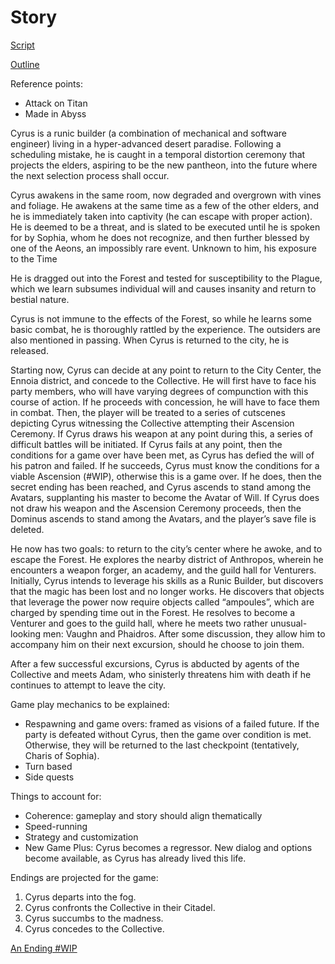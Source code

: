 # Story

[Script](Story%20a8b5e97e6cef4555b141e48035b96cdc/Script%20ed1906f5cffb4b4abbf59ec27fae52fd.md)

[Outline](Story%20a8b5e97e6cef4555b141e48035b96cdc/Outline%20ba8c921138234b9f8c56d3159c05707c.md)

Reference points:

- Attack on Titan
- Made in Abyss

Cyrus is a runic builder (a combination of mechanical and software engineer) living in a hyper-advanced desert paradise. Following a scheduling mistake, he is caught in a temporal distortion ceremony that projects the elders, aspiring to be the new pantheon, into the future where the next selection process shall occur.

Cyrus awakens in the same room, now degraded and overgrown with vines and foliage. He awakens at the same time as a few of the other elders, and he is immediately taken into captivity (he can escape with proper action). He is deemed to be a threat, and is slated to be executed until he is spoken for by Sophia, whom he does not recognize, and then further blessed by one of the Aeons, an impossibly rare event. Unknown to him, his exposure to the Time

He is dragged out into the Forest and tested for susceptibility to the Plague, which we learn subsumes individual will and causes insanity and return to bestial nature.

Cyrus is not immune to the effects of the Forest, so while he learns some basic combat, he is thoroughly rattled by the experience. The outsiders are also mentioned in passing. When Cyrus is returned to the city, he is released.

Starting now, Cyrus can decide at any point to return to the City Center, the Ennoia district, and concede to the Collective. He will first have to face his party members, who will have varying degrees of compunction with this course of action. If he proceeds with concession, he will have to face them in combat. Then, the player will be treated to a series of cutscenes depicting Cyrus witnessing the Collective attempting their Ascension Ceremony. If Cyrus draws his weapon at any point during this, a series of difficult battles will be initiated. If Cyrus fails at any point, then the conditions for a game over have been met, as Cyrus has defied the will of his patron and failed. If he succeeds, Cyrus must know the conditions for a viable Ascension (#WIP), otherwise this is a game over. If he does, then the secret ending has been reached, and Cyrus ascends to stand among the Avatars, supplanting his master to become the Avatar of Will. If Cyrus does not draw his weapon and the Ascension Ceremony proceeds, then the Dominus ascends to stand among the Avatars, and the player’s save file is deleted.

He now has two goals: to return to the city’s center where he awoke, and to escape the Forest. He explores the nearby district of Anthropos, wherein he encounters a weapon forger, an academy, and the guild hall for Venturers. Initially, Cyrus intends to leverage his skills as a Runic Builder, but discovers that the magic has been lost and no longer works. He discovers that objects that leverage the power now require objects called “ampoules”, which are charged by spending time out in the Forest. He resolves to become a Venturer and goes to the guild hall, where he meets two rather unusual-looking men: Vaughn and Phaidros. After some discussion, they allow him to accompany him on their next excursion, should he choose to join them.

After a few successful excursions, Cyrus is abducted by agents of the Collective and meets Adam, who sinisterly threatens him with death if he continues to attempt to leave the city.

Game play mechanics to be explained:

- Respawning and game overs: framed as visions of a failed future. If the party is defeated without Cyrus, then the game over condition is met. Otherwise, they will be returned to the last checkpoint (tentatively, Charis of Sophia).
- Turn based
- Side quests

Things to account for:

- Coherence: gameplay and story should align thematically
- Speed-running
- Strategy and customization
- New Game Plus: Cyrus becomes a regressor. New dialog and options become available, as Cyrus has already lived this life.

Endings are projected for the game:

1. Cyrus departs into the fog.
2. Cyrus confronts the Collective in their Citadel.
3. Cyrus succumbs to the madness.
4. Cyrus concedes to the Collective.

[An Ending #WIP](Story%20a8b5e97e6cef4555b141e48035b96cdc/An%20Ending%20#WIP%200319b41cda9142d2a363eccce2043dd3.md)